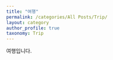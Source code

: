 ```yaml
---
title: "여행"
permalink: /categories/All Posts/Trip/
layout: category
author_profile: true
taxonomy: Trip
---
```


여행입니다.

